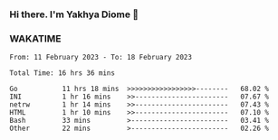 ### Hi there. I'm Yakhya Diome 👋

### WAKATIME
<!--START_SECTION:waka-->

```text
From: 11 February 2023 - To: 18 February 2023

Total Time: 16 hrs 36 mins

Go           11 hrs 18 mins  >>>>>>>>>>>>>>>>>--------   68.02 %
INI          1 hr 16 mins    >>-----------------------   07.67 %
netrw        1 hr 14 mins    >>-----------------------   07.43 %
HTML         1 hr 10 mins    >>-----------------------   07.10 %
Bash         33 mins         >------------------------   03.41 %
Other        22 mins         >------------------------   02.26 %
```

<!--END_SECTION:waka-->
